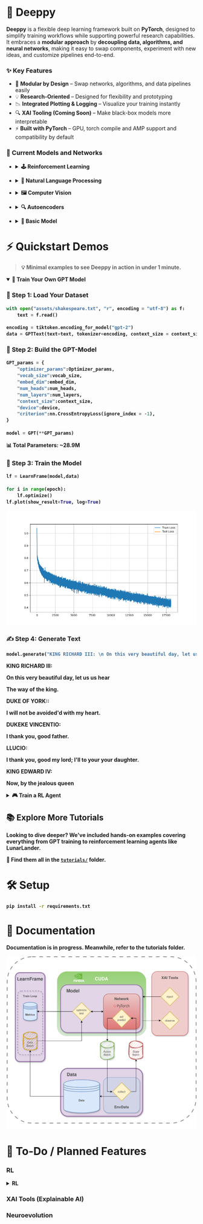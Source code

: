 # 🔩 Deeppy

**Deeppy** is a flexible deep learning framework built on **PyTorch**, designed to simplify training workflows while supporting powerful research capabilities. It embraces a **modular approach** by **decoupling data, algorithms, and neural networks**, making it easy to swap components, experiment with new ideas, and customize pipelines end-to-end.



### ✨ Key Features

- 🔧 **Modular by Design** – Swap networks, algorithms, and data pipelines easily  
- 💡 **Research-Oriented** – Designed for flexibility and prototyping  
- 📉 **Integrated Plotting & Logging** – Visualize your training instantly  
- 🔍 **XAI Tooling (Coming Soon)** – Make black-box models more interpretable  
- ⚡ **Built with PyTorch** – GPU, torch compile and AMP support and compatibility by default  

### 🧰 Current Models and Networks

-    <details> <summary><strong>🕹️ Reinforcement Learning</strong></summary>

        - [⚙️  DQN](models/rl/dqn.py) 
            📝 [Tutorial](tutorials/RL_algorithm_tutorials.ipynb)

        - [⚙️  Double DQN](models/rl/dqn.py) - 📝 [Tutorial](tutorials/RL_algorithm_tutorials.ipynb)


        - [⚙️  SAC](models/rl/sac.py) - 📝 [Tutorial](tutorials/RL_algorithm_tutorials.ipynb)
        
</details>

- <details> <summary><strong>📢 Natural Language Processing<strong></summary>

    - [⚙️  GPT](models/nlp/gpt.py) 
        📝 [Tutorial](tutorials/GPT-tutorial.ipynb)

</details>

- <details> <summary><strong>🖼️ Computer Vision<strong></summary>

    - [⚙️  SANE](models/cv/sane.py) 📝 [Tutorial](tutorials/SANE_tutorial.ipynb.ipynb)

    - [⚙️  NeRF](models/cv/nerf.py) 
</details>

- <details> <summary><strong>🔍 Autoencoders<strong></summary>

    - [⚙️  B-VAE](models/autoencoder/b_vae.py) 
    
</details>

- <details> <summary><strong>🔬 Basic Model<strong></summary>

    - [⚙️  Model](models/base_model.py) 
        
        📝 [Introduction Tutorial](tutorials/introduction.ipynb) 
    
        📝 [Advanced Tutorial](tutorials/networks_advanced.ipynb)

</details>
</div>




# ⚡ Quickstart Demos

> 💡 Minimal examples to see Deeppy in action in under 1 minute.

<details open>
<summary>🧠 <strong>Train Your Own GPT Model</strong></summary>


### 📝 Step 1: Load Your Dataset

```python
with open("assets/shakespeare.txt", "r", encoding = "utf-8") as f:
    text = f.read()

encoding = tiktoken.encoding_for_model("gpt-2")
data = GPTText(text=text, tokenizer=encoding, context_size = context_size)
```

### 🧱 Step 2: Build the GPT-Model

```python
GPT_params = {
    "optimizer_params":Optimizer_params,
    "vocab_size":vocab_size,
    "embed_dim":embed_dim,
    "num_heads":num_heads,
    "num_layers":num_layers,
    "context_size":context_size,
    "device":device,
    "criterion":nn.CrossEntropyLoss(ignore_index = -1),
}

model = GPT(**GPT_params)
```
📊 Total Parameters: ~28.9M

### 🔁 Step 3: Train the Model
```python
lf = LearnFrame(model,data)

for i in range(epoch):
    lf.optimize()
lf.plot(show_result=True, log=True)
```
![](tutorials/assets/GPT.png)

### ✍️ Step 4: Generate Text
```python
model.generate("KING RICHARD III: \n On this very beautiful day, let us")
```
KING RICHARD III: 

 On this very beautiful day, let us us hear
 
The way of the king.


DUKE OF YORK::

I will not be avoided'd with my heart.

DUKEKE VINCENTIO:

I thank you, good father.

LLUCIO:

I thank you, good my lord; I'll to your your daughter.

KING EDWARD IV:

Now, by the jealous queen

</details>

<details> <summary>🎮 <strong>Train a RL Agent</strong></summary>

	
### 🌍 Step 1: Set Up Environment

```python
import deeppy as dp

env = gym.make("LunarLander-v1")
data = dp.EnvData(env, buffer_size=100000)
```  
### 🧠 Step 2: Create Your Network
```python
policy_network = {
    "layers" : [obs,128,128,act],
    "blocks" : [nn.Linear, nn.ReLU]
    "out_act" : nn.Softmax,
    "weight_init" : "uniform"
}
``` 
### ⚙️ Step 3: Choose a RL Algorithm
```python
model = dp.SAC(**sac_params) #Soft Actor Critic
``` 
### 🧪 Step 4: Train the Agent
```python
lf = dp.LearningFrame(model, data)

for epoch in range(EPOCH):
	#Take one step in environment using the model
	lf.collect()
	#Train SAC one step
	lf.optimize()
#Automatic plotting 
lf.plot()
``` 
![](tutorials/assets/plot.jpg)

### 🎥 Step 5: Watch Your Agent
```python
lf.get_anim()
``` 
![](tutorials/assets/lunarlander.gif)
### 💾 Step 6: Save / Load Your Model
```python
lf.save(file_name)
lf.load(file_name)
```

</details>


## 📚 Explore More Tutorials

Looking to dive deeper? We've included hands-on examples covering everything from GPT training to reinforcement learning agents like LunarLander.

📂 **Find them all in the [`tutorials/`](tutorials) folder**.





# 🛠️ Setup
```bash
pip install -r requirements.txt
```
# 📖 Documentation

Documentation is in progress. Meanwhile, refer to the tutorials folder.

![](tutorials/assets/diagram.png)


# 🧪 To-Do / Planned Features

### RL

<details> <summary><strong>RL</strong></summary>

Dueling DQN

PPO

MBPO (Model-Based Policy Optimization)

SafeMBPO

</details>

### XAI Tools (Explainable AI)

### Neuroevolution


